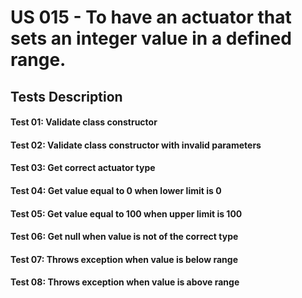 # US 015 - To have an actuator that sets an integer value in a defined range.


## Tests Description

#### Test 01: Validate class constructor
#### Test 02: Validate class constructor with invalid parameters
#### Test 03: Get correct actuator type
#### Test 04: Get value equal to 0 when lower limit is 0
#### Test 05: Get value equal to 100 when upper limit is 100
#### Test 06: Get null when value is not of the correct type
#### Test 07: Throws exception when value is below range
#### Test 08: Throws exception when value is above range